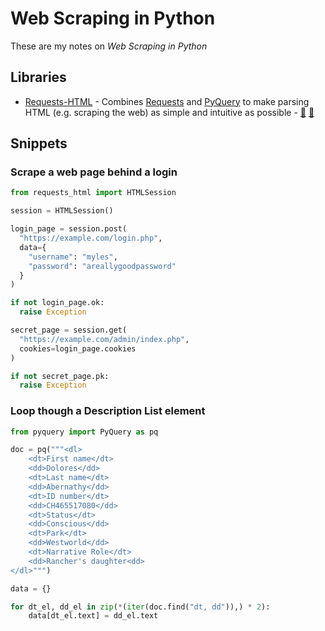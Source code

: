 # Web Scraping in Python

These are my notes on <dfn>Web Scraping in Python</dfn>

## Libraries

-   [Requests-HTML][1] - Combines [Requests][2] and [PyQuery][3] to make parsing HTML (e.g. scraping the web) as simple and intuitive as possible - [:octopus:][4] [:snake:][5]

## Snippets

### Scrape a web page behind a login

```python
from requests_html import HTMLSession

session = HTMLSession()

login_page = session.post(
  "https://example.com/login.php",
  data={
    "username": "myles",
    "password": "areallygoodpassword"
  }
)

if not login_page.ok:
  raise Exception

secret_page = session.get(
  "https://example.com/admin/index.php",
  cookies=login_page.cookies
)

if not secret_page.pk:
  raise Exception
```

### Loop though a Description List element

```python
from pyquery import PyQuery as pq

doc = pq("""<dl>
    <dt>First name</dt>
    <dd>Dolores</dd>
    <dt>Last name</dt>
    <dd>Abernathy</dd>
    <dt>ID number</dt>
    <dd>CH465517080</dd>
    <dt>Status</dt>
    <dd>Conscious</dd>
    <dt>Park</dt>
    <dd>Westworld</dd>
    <dt>Narrative Role</dt>
    <dd>Rancher's daughter<dd>
</dl>""")

data = {}

for dt_el, dd_el in zip(*(iter(doc.find("dt, dd")),) * 2):
    data[dt_el.text] = dd_el.text
```

[1]: https://html.python-requests.org/ "HTML Parsing for Humans"

[2]: https://python-requests.org/

[3]: https://pythonhosted.org/pyquery/

[4]: https://github.com/kennethreitz/requests-html "Requests-HTML on GitHub"

[5]: https://pypi.org/project/requests-html/ "Requests-HTML on PyPi"
